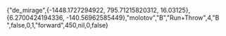 {"de_mirage",{-1448.1727294922, 795.71215820312, 16.03125},{6.2700424194336, -140.56962585449},"molotov","B","Run+Throw",4,"B
",false,0,1,"forward",450,nil,0,false}

